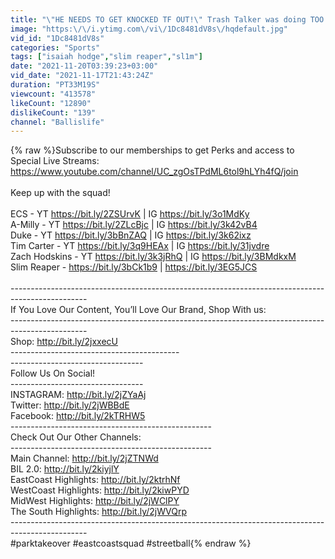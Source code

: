 ```yaml
---
title: "\"HE NEEDS TO GET KNOCKED TF OUT!\" Trash Talker was doing TOO much! 5v5 East Coast Squad"
image: "https:\/\/i.ytimg.com\/vi\/1Dc8481dV8s\/hqdefault.jpg"
vid_id: "1Dc8481dV8s"
categories: "Sports"
tags: ["isaiah hodge","slim reaper","sl1m"]
date: "2021-11-20T03:39:23+03:00"
vid_date: "2021-11-17T21:43:24Z"
duration: "PT33M19S"
viewcount: "413578"
likeCount: "12890"
dislikeCount: "139"
channel: "Ballislife"
---
```

{% raw %}Subscribe to our memberships to get Perks and access to Special Live Streams:<br /><a rel="nofollow" target="blank" href="https://www.youtube.com/channel/UC_zgOsTPdML6tol9hLYh4fQ/join">https://www.youtube.com/channel/UC_zgOsTPdML6tol9hLYh4fQ/join</a><br /><br />Keep up with the squad!<br /><br />ECS - YT <a rel="nofollow" target="blank" href="https://bit.ly/2ZSUrvK">https://bit.ly/2ZSUrvK</a> | IG <a rel="nofollow" target="blank" href="https://bit.ly/3o1MdKy">https://bit.ly/3o1MdKy</a><br />A-Milly - YT <a rel="nofollow" target="blank" href="https://bit.ly/2ZLcBjc">https://bit.ly/2ZLcBjc</a> | IG <a rel="nofollow" target="blank" href="https://bit.ly/3k42vB4">https://bit.ly/3k42vB4</a><br />Duke - YT <a rel="nofollow" target="blank" href="https://bit.ly/3bBnZAQ">https://bit.ly/3bBnZAQ</a> | IG <a rel="nofollow" target="blank" href="https://bit.ly/3k62ixz">https://bit.ly/3k62ixz</a><br />Tim Carter - YT <a rel="nofollow" target="blank" href="https://bit.ly/3q9HEAx">https://bit.ly/3q9HEAx</a> | IG <a rel="nofollow" target="blank" href="https://bit.ly/31jvdre">https://bit.ly/31jvdre</a><br />Zach Hodskins - YT <a rel="nofollow" target="blank" href="https://bit.ly/3k3jRhQ">https://bit.ly/3k3jRhQ</a> | IG <a rel="nofollow" target="blank" href="https://bit.ly/3BMdkxM">https://bit.ly/3BMdkxM</a><br />Slim Reaper - <a rel="nofollow" target="blank" href="https://bit.ly/3bCk1b9">https://bit.ly/3bCk1b9</a> | <a rel="nofollow" target="blank" href="https://bit.ly/3EG5JCS">https://bit.ly/3EG5JCS</a><br /><br />-------------------------------------------------------------------------------------------------<br />If You Love Our Content, You’ll Love Our Brand, Shop With us:<br />-------------------------------------------------------------------------------------------------<br />Shop: <a rel="nofollow" target="blank" href="http://bit.ly/2jxxecU">http://bit.ly/2jxxecU</a><br />------------------------------------------<br />---------------------------------<br />Follow Us On Social!<br />---------------------------------<br />INSTAGRAM: <a rel="nofollow" target="blank" href="http://bit.ly/2jZYaAj">http://bit.ly/2jZYaAj</a><br />Twitter: <a rel="nofollow" target="blank" href="http://bit.ly/2jWBBdE">http://bit.ly/2jWBBdE</a><br />Facebook: <a rel="nofollow" target="blank" href="http://bit.ly/2kTRHW5">http://bit.ly/2kTRHW5</a><br />--------------------------------------------------<br />Check Out Our Other Channels:<br />--------------------------------------------------<br />Main Channel: <a rel="nofollow" target="blank" href="http://bit.ly/2jZTNWd">http://bit.ly/2jZTNWd</a><br />BIL 2.0: <a rel="nofollow" target="blank" href="http://bit.ly/2kiyjlY">http://bit.ly/2kiyjlY</a><br />EastCoast Highlights: <a rel="nofollow" target="blank" href="http://bit.ly/2ktrhNf">http://bit.ly/2ktrhNf</a><br />WestCoast Highlights: <a rel="nofollow" target="blank" href="http://bit.ly/2kiwPYD">http://bit.ly/2kiwPYD</a><br />MidWest Highlights: <a rel="nofollow" target="blank" href="http://bit.ly/2jWClPY">http://bit.ly/2jWClPY</a><br />The South Highlights: <a rel="nofollow" target="blank" href="http://bit.ly/2jWVQrp">http://bit.ly/2jWVQrp</a><br />-------------------------------------------------------------------------------------------------<br />#parktakeover #eastcoastsquad #streetball{% endraw %}
